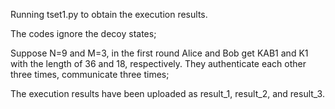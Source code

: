 Running tset1.py to obtain the execution results.

The codes ignore the decoy states;

Suppose N=9 and M=3, in the first round Alice and Bob get KAB1 and K1 with the length of 36 and 18, respectively. They authenticate each other three times, communicate three times;

The execution results have been uploaded as result_1, result_2, and result_3.
